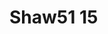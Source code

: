 <a name="material" />

# Shaw51 15
<script type="application/ld+json">
  {
    "@context": "https://schema.org/",
    "@type": "ChemicalSubstance",
    "http://purl.org/dc/terms/conformsTo":
      {
        "@type": "CreativeWork",
        "@id": "https://bioschemas.org/profiles/ChemicalSubstance/0.4-RELEASE/"
      },
    "@id": "https://egonw.github.io/nanowiki/nanowiki45.html#material",
    "name": "Shaw51 15",
    "sameAs: "http://127.0.0.1/mediawiki/index.php/Special:URIResolver/Shaw51_15"
  }
</script>

